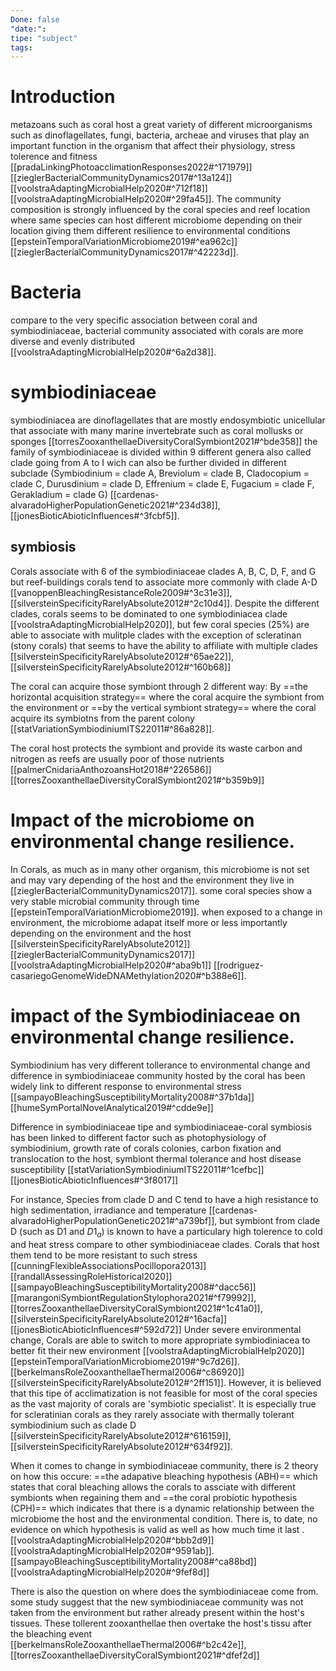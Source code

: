 ```yaml
---
Done: false
"date:":
tipe: "subject"
tags:
---
```

# Introduction
metazoans such as coral host a great variety of different microorganisms such as dinoflagellates, fungi, bacteria, archeae and viruses that play an important function in the organism that affect their physiology, stress tolerence and fitness [[pradaLinkingPhotoacclimationResponses2022#^171979]] [[zieglerBacterialCommunityDynamics2017#^13a124]] [[voolstraAdaptingMicrobialHelp2020#^712f18]] [[voolstraAdaptingMicrobialHelp2020#^29fa45]]. The community composition is strongly influenced by the coral species and reef location where same species can host different microbiome depending on their location giving them different resilience to environmental conditions [[epsteinTemporalVariationMicrobiome2019#^ea962c]] [[zieglerBacterialCommunityDynamics2017#^42223d]]. 


# Bacteria
compare to the very specific association between coral and symbiodiniaceae, bacterial community associated with corals are more diverse and evenly distributed [[voolstraAdaptingMicrobialHelp2020#^6a2d38]]. 

# symbiodiniaceae 
symbiodiniacea are dinoflagellates that are mostly endosymbiotic unicellular that associate with many marine invertebrate such as coral mollusks or sponges [[torresZooxanthellaeDiversityCoralSymbiont2021#^bde358]]
the family of symbiodiniaceae is divided within 9 different genera also called clade going from A to I wich can also be further divided in different subclade (Symbiodinium = clade A, Breviolum = clade B, Cladocopium = clade C, Durusdinium = clade D, Effrenium = clade E, Fugacium = clade F, Gerakladium = clade G) [[cardenas-alvaradoHigherPopulationGenetic2021#^234d38]],  [[jonesBioticAbioticInfluences#^3fcbf5]]. 

## symbiosis

Corals associate with 6 of the symbiodiniaceae clades  A, B, C, D, F, and G but reef-buildings corals tend to associate more commonly with clade A-D [[vanoppenBleachingResistanceRole2009#^3c31e3]], 
[[silversteinSpecificityRarelyAbsolute2012#^2c10d4]]. 
Despite the different clades, corals seems to be dominated to one symbiodiniacea clade [[voolstraAdaptingMicrobialHelp2020]], but few coral species (25%) are able to associate with mulitple clades with the exception of scleratinan (stony corals) that seems to have the ability to affiliate with multiple clades [[silversteinSpecificityRarelyAbsolute2012#^65ae22]], [[silversteinSpecificityRarelyAbsolute2012#^160b68]]

The coral can acquire those symbiont through 2 different way: By ==the horizontal acquisition strategy== where the coral acquire the symbiont from the environment or ==by the vertical symbiont strategy== where the coral acquire its symbiotns from the parent colony [[statVariationSymbiodiniumITS22011#^86a828]].

The coral host protects the symbiont and provide its waste carbon and nitrogen as reefs are usually poor of those nutrients [[palmerCnidariaAnthozoansHot2018#^226586]] [[torresZooxanthellaeDiversityCoralSymbiont2021#^b359b9]]




# Impact of the microbiome on environmental change resilience. 
In Corals, as much as in many other organism, this microbiome is not set and may vary depending of the host and the environment they live in [[zieglerBacterialCommunityDynamics2017]]. some coral species show a very stable microbial community through time [[epsteinTemporalVariationMicrobiome2019]]. when exposed to a change in environment, the microbiome adapat itself more or less importantly depending on the environment and the host [[silversteinSpecificityRarelyAbsolute2012]][[zieglerBacterialCommunityDynamics2017]][[voolstraAdaptingMicrobialHelp2020#^aba9b1]] [[rodriguez-casariegoGenomeWideDNAMethylation2020#^b388e6]].

# impact of the Symbiodiniaceae on environmental change resilience.
Symbiodinium has very different tollerance to environmental change and difference in symbiodiniaceae community hosted by the coral has been widely link to different response to environmental stress [[sampayoBleachingSusceptibilityMortality2008#^37b1da]]
[[humeSymPortalNovelAnalytical2019#^cdde9e]]

Difference in symbiodiniaceae tipe and symbiodiniaceae-coral symbiosis has been linked to different factor such as photophysiology of symbiodinium, growth rate of corals colonies, carbon fixation and translocation to the host, symbiont thermal tolerance and host disease susceptibility [[statVariationSymbiodiniumITS22011#^1cefbc]]
[[jonesBioticAbioticInfluences#^3f8017]]

For instance, 
Species from clade D and C tend to have a high resistance to high sedimentation, irradiance and temperature [[cardenas-alvaradoHigherPopulationGenetic2021#^a739bf]], but symbiont from clade D (such as D1 and $D1_{a}$) is known to have a particulary high tolerence to cold and heat stress compare to other symbiodiniaceae clades. Corals that host them tend to be more resistant to such stress [[cunningFlexibleAssociationsPocillopora2013]] [[randallAssessingRoleHistorical2020]] [[sampayoBleachingSusceptibilityMortality2008#^dacc56]][[marangoniSymbiontRegulationStylophora2021#^f79992]], [[torresZooxanthellaeDiversityCoralSymbiont2021#^1c41a0]], [[silversteinSpecificityRarelyAbsolute2012#^16acfa]]
[[jonesBioticAbioticInfluences#^592d72]]
Under severe environmental change, Corals are able to switch to more appropriate symbiodiniacea to better fit their new environment [[voolstraAdaptingMicrobialHelp2020]] [[epsteinTemporalVariationMicrobiome2019#^9c7d26]].
[[berkelmansRoleZooxanthellaeThermal2006#^c86920]]
[[silversteinSpecificityRarelyAbsolute2012#^2ff151]]. However, it is believed that this tipe of acclimatization is not feasible for most of the coral species as the vast majority of corals are 'symbiotic specialist'. It is especially true for scleratinian corals as they rarely associate with thermally tolerant symbiodinium such as clade D [[silversteinSpecificityRarelyAbsolute2012#^616159]], [[silversteinSpecificityRarelyAbsolute2012#^634f92]].

When it comes to change in symbiodiniaceae community, there is 2 theory on how this occure: ==the adapative bleaching hypothesis (ABH)== which states that coral bleaching allows the corals to assciate with different symbionts when regaining them and ==the coral probiotic hypothesis (CPH)== which indicates that there is a dynamic relationship between the microbiome the host and the environmental condition. There is, to date, no evidence on which hypothesis is valid as well as how much time it last .[[voolstraAdaptingMicrobialHelp2020#^bbb2d9]][[voolstraAdaptingMicrobialHelp2020#^9591ab]].[[sampayoBleachingSusceptibilityMortality2008#^ca88bd]] [[voolstraAdaptingMicrobialHelp2020#^9fef8d]]


There is also the question on where does the symbiodiniaceae come from. some study suggest that the new symbiodiniaceae community was not taken from the environment but rather already present within the host's tissues. These tollerent zooxanthellae then overtake the host's tissu after the bleaching event [[berkelmansRoleZooxanthellaeThermal2006#^b2c42e]], [[torresZooxanthellaeDiversityCoralSymbiont2021#^dfef2d]]


